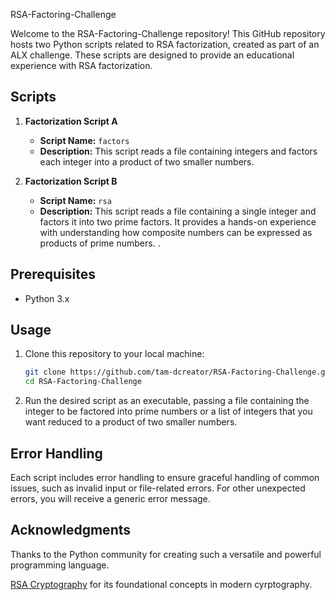 RSA-Factoring-Challenge

Welcome to the RSA-Factoring-Challenge repository! This GitHub repository hosts two Python scripts related to RSA factorization, created as part of an ALX challenge. These scripts are designed to provide an educational experience with RSA factorization.

## Scripts

1. **Factorization Script A**

    - **Script Name:** `factors`
    - **Description:** This script reads a file containing integers and factors each integer into a product of two smaller numbers.

2. **Factorization Script B**

    - **Script Name:** `rsa`
    - **Description:** This script reads a file containing a single integer and factors it into two prime factors. It provides a hands-on experience with understanding how composite numbers can be expressed as products of prime numbers.
.

## Prerequisites

- Python 3.x

## Usage

1. Clone this repository to your local machine:

   ```bash
   git clone https://github.com/tam-dcreator/RSA-Factoring-Challenge.git
   cd RSA-Factoring-Challenge
2. Run the desired script as an executable, passing a file containing the integer to be factored into prime numbers or a list of integers that you want reduced to a product of two smaller numbers.

## Error Handling

Each script includes error handling to ensure graceful handling of common issues, such as invalid input or file-related errors.
For other unexpected errors, you will receive a generic error message.

## Acknowledgments

Thanks to the Python community for creating such a versatile and powerful programming language.
<p><a href="https://en.wikipedia.org/wiki/RSA_(cryptosystem)">RSA Cryptography</a> for its foundational concepts in modern cyrptography.